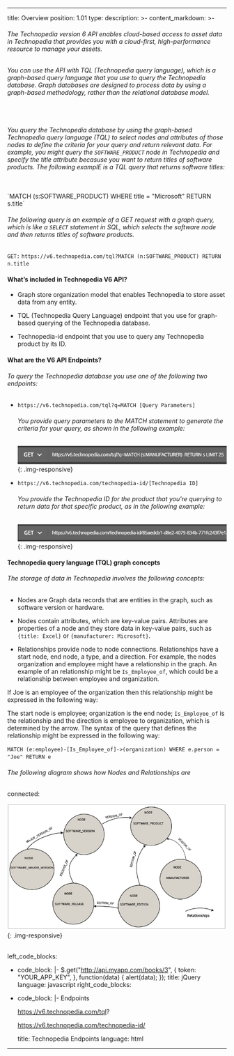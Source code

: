 ---
title: Overview
position: 1.01
type:
description: >-
content_markdown: >-
 
 ###### The Technopedia version 6 API enables cloud-based access to asset data in Technopedia that provides you with a cloud-first, high-performance resource to manage your assets.

  ###### You can use the API with TQL (Technopedia query language), which is a graph-based query language that you use to query the Technopedia database. Graph databases are designed to process data by using a graph-based methodology, rather than the relational database model. <br>
  <br>

  ###### You query the Technopedia database by using the graph-based Technopedia query language (TQL) to select nodes and attributes of those nodes to define the criteria for your query and return relevant data. For example, you might query the `SOFTWARE_PRODUCT` node in Technopedia and specify the title attribute becasuse you want to return titles of software products. The following examplE is a TQL query that returns software titles:
  <br>
  `MATCH (s:SOFTWARE_PRODUCT) WHERE title = "Microsoft" RETURN s.title`
  <br>

  ###### The following query is an example of a GET request with a graph query, which is like a `SELECT` statement in SQL, which selects the software node and then returns titles of software products.<br>
  
  `GET:` `https://v6.technopedia.com/tql?MATCH (n:SOFTWARE_PRODUCT) RETURN n.title`<br>



  #### What’s included in Technopedia V6 API?


  * Graph store organization model that enables Technopedia to store asset data
  from any entity.

  * TQL (Technopedia Query Language) endpoint that you use for graph-based
  querying of the Technopedia database.

  * Technopedia-id endpoint that you use to query any Technopedia product by its ID.


  #### What are the V6 API Endpoints?


  ###### To query the Technopedia database you use one of the following two endpoints:


  * `https://v6.technopedia.com/tql?q=MATCH [Query Parameters]`

    ###### You provide query parameters to the MATCH statement to generate the criteria for your query, as shown in the following example:

    ![API Image](/images/get_tql.png){: .img-responsive}

  * `https://v6.technopedia.com/technopedia-id/[Technopedia ID]`

    ###### You provide the Technopedia ID for the product that you're querying to return data for that specific product, as in the following example:

    ![API Image](/images/tid.png){: .img-responsive}

  #### Technopedia query language (TQL) graph concepts

  ###### The storage of data in Technopedia involves the following concepts:


  * Nodes are Graph data records that are entities in the graph, such as
  software version or hardware.                 
    
  * Nodes contain attributes, which are key-value
  pairs. Attributes are properties of a node and they store data in key-value pairs,
  such as `{title: Excel}` or `{manufacturer: Microsoft}`.

  * Relationships provide node to node connections. Relationships have a start
  node, end node, a type, and a direction. For example, the nodes organization and employee
  might have a relationship in the graph. An example of an relationship might be `Is_Employee_of`, which could be a relationship between employee and organization.

  If Joe is an employee of the organization then this relationship might be expressed in the following way:<br>

  The start node is employee; organization is the end node; `Is_Employee_of` is the relationship and
  the direction is employee to organization, which is determined by the arrow. The syntax of the query that defines the relationship might be expressed in the following way: <br>

  `MATCH (e:employee)-[Is_Employee_of]->(organization) WHERE e.person = "Joe" RETURN e`


  ###### The following diagram shows how Nodes and Relationships are
  connected:

  ![API Image](/images/NodeAndRel.png){: .img-responsive}<br>&nbsp;

left_code_blocks:
  - code_block: |-
      $.get("http://api.myapp.com/books/3", {
        token: "YOUR_APP_KEY",
      }, function(data) {
        alert(data);
      });
    title: jQuery
    language: javascript
right_code_blocks:
  - code_block: |-
      Endpoints   
      
      https://v6.technopedia.com/tql?
      
      https://v6.technopedia.com/technopedia-id/

    title: Technopedia Endpoints
    language: html
  ---
